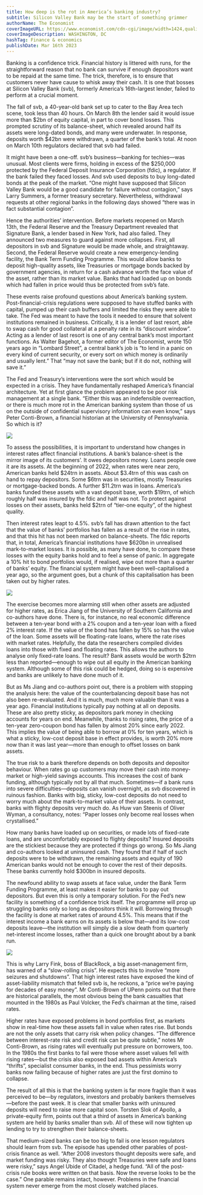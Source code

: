 ```yaml
---
title: How deep is the rot in America’s banking industry?
subtitle: Silicon Valley Bank may be the start of something grimmer
authorName: The Economist
coverImageURL: https://www.economist.com/cdn-cgi/image/width=1424,quality=80,format=auto/media-assets/image/20230318_FND001.jpg
coverImageDescription: WASHINGTON, DC
hashTag: Finance & economics
publishDate: Mar 16th 2023
---
```


Banking is a confidence trick. Financial history is littered with runs, for the straightforward reason that no bank can survive if enough depositors want to be repaid at the same time. The trick, therefore, is to ensure that customers never have cause to whisk away their cash. It is one that bosses at Silicon Valley Bank (svb), formerly America’s 16th-largest lender, failed to perform at a crucial moment.

The fall of svb, a 40-year-old bank set up to cater to the Bay Area tech scene, took less than 40 hours. On March 8th the lender said it would issue more than $2bn of equity capital, in part to cover bond losses. This prompted scrutiny of its balance-sheet, which revealed around half its assets were long-dated bonds, and many were underwater. In response, deposits worth $42bn were withdrawn, a quarter of the bank’s total. At noon on March 10th regulators declared that svb had failed.

It might have been a one-off. svb’s business—banking for techies—was unusual. Most clients were firms, holding in excess of the $250,000 protected by the Federal Deposit Insurance Corporation (fdic), a regulator. If the bank failed they faced losses. And svb used deposits to buy long-dated bonds at the peak of the market. “One might have supposed that Silicon Valley Bank would be a good candidate for failure without contagion,” says Larry Summers, a former treasury secretary. Nevertheless, withdrawal requests at other regional banks in the following days showed “there was in fact substantial contagion”.

Hence the authorities’ intervention. Before markets reopened on March 13th, the Federal Reserve and the Treasury Department revealed that Signature Bank, a lender based in New York, had also failed. They announced two measures to guard against more collapses. First, all depositors in svb and Signature would be made whole, and straightaway. Second, the Federal Reserve would create a new emergency-lending facility, the Bank Term Funding Programme. This would allow banks to deposit high-quality assets, like Treasuries or mortgage bonds backed by government agencies, in return for a cash advance worth the face value of the asset, rather than its market value. Banks that had loaded up on bonds which had fallen in price would thus be protected from svb’s fate.

These events raise profound questions about America’s banking system. Post-financial-crisis regulations were supposed to have stuffed banks with capital, pumped up their cash buffers and limited the risks they were able to take. The Fed was meant to have the tools it needed to ensure that solvent institutions remained in business. Critically, it is a lender of last resort, able to swap cash for good collateral at a penalty rate in its “discount window”. Acting as a lender of last resort is one of any central bank’s most important functions. As Walter Bagehot, a former editor of The Economist, wrote 150 years ago in “Lombard Street”, a central bank’s job is “to lend in a panic on every kind of current security, or every sort on which money is ordinarily and usually lent.” That “may not save the bank; but if it do not, nothing will save it.”

The Fed and Treasury’s interventions were the sort which would be expected in a crisis. They have fundamentally reshaped America’s financial architecture. Yet at first glance the problem appeared to be poor risk management at a single bank. “Either this was an indefensible overreaction, or there is much more rot in the American banking system than those of us on the outside of confidential supervisory information can even know,” says Peter Conti-Brown, a financial historian at the University of Pennsylvania. So which is it?

![](https://www.economist.com/img/b/640/898/90/media-assets/image/20230318_FNC394.png)

To assess the possibilities, it is important to understand how changes in interest rates affect financial institutions. A bank’s balance-sheet is the mirror image of its customers’. It owes depositors money. Loans people owe it are its assets. At the beginning of 2022, when rates were near zero, American banks held $24trn in assets. About $3.4trn of this was cash on hand to repay depositors. Some $6trn was in securities, mostly Treasuries or mortgage-backed bonds. A further $11.2trn was in loans. America’s banks funded these assets with a vast deposit base, worth $19trn, of which roughly half was insured by the fdic and half was not. To protect against losses on their assets, banks held $2trn of “tier-one equity”, of the highest quality.

Then interest rates leapt to 4.5%. svb’s fall has drawn attention to the fact that the value of banks’ portfolios has fallen as a result of the rise in rates, and that this hit has not been marked on balance-sheets. The fdic reports that, in total, America’s financial institutions have $620bn in unrealised mark-to-market losses. It is possible, as many have done, to compare these losses with the equity banks hold and to feel a sense of panic. In aggregate a 10% hit to bond portfolios would, if realised, wipe out more than a quarter of banks’ equity. The financial system might have been well-capitalised a year ago, so the argument goes, but a chunk of this capitalisation has been taken out by higher rates.

![](https://www.economist.com/img/b/640/697/90/media-assets/image/20230318_FNC391.png)

The exercise becomes more alarming still when other assets are adjusted for higher rates, as Erica Jiang of the University of Southern California and co-authors have done. There is, for instance, no real economic difference between a ten-year bond with a 2% coupon and a ten-year loan with a fixed 2% interest rate. If the value of the bond has fallen by 15% so has the value of the loan. Some assets will be floating-rate loans, where the rate rises with market rates. Helpfully, the data the researchers compiled divides loans into those with fixed and floating rates. This allows the authors to analyse only fixed-rate loans. The result? Bank assets would be worth $2trn less than reported—enough to wipe out all equity in the American banking system. Although some of this risk could be hedged, doing so is expensive and banks are unlikely to have done much of it.

But as Ms Jiang and co-authors point out, there is a problem with stopping the analysis here: the value of the counterbalancing deposit base has not also been re-evaluated. And it is much, much more valuable than it was a year ago. Financial institutions typically pay nothing at all on deposits. These are also pretty sticky, as depositors park money in checking accounts for years on end. Meanwhile, thanks to rising rates, the price of a ten-year zero-coupon bond has fallen by almost 20% since early 2022. This implies the value of being able to borrow at 0% for ten years, which is what a sticky, low-cost deposit base in effect provides, is worth 20% more now than it was last year—more than enough to offset losses on bank assets.

The true risk to a bank therefore depends on both deposits and depositor behaviour. When rates go up customers may move their cash into money-market or high-yield savings accounts. This increases the cost of bank funding, although typically not by all that much. Sometimes—if a bank runs into severe difficulties—deposits can vanish overnight, as svb discovered in ruinous fashion. Banks with big, sticky, low-cost deposits do not need to worry much about the mark-to-market value of their assets. In contrast, banks with flighty deposits very much do. As Huw van Steenis of Oliver Wyman, a consultancy, notes: “Paper losses only become real losses when crystallised.”

How many banks have loaded up on securities, or made lots of fixed-rate loans, and are uncomfortably exposed to flighty deposits? Insured deposits are the stickiest because they are protected if things go wrong. So Ms Jiang and co-authors looked at uninsured cash. They found that if half of such deposits were to be withdrawn, the remaining assets and equity of 190 American banks would not be enough to cover the rest of their deposits. These banks currently hold $300bn in insured deposits.

The newfound ability to swap assets at face value, under the Bank Term Funding Programme, at least makes it easier for banks to pay out depositors. But even this is only a temporary solution. For the Fed’s new facility is something of a confidence trick itself. The programme will prop up struggling banks only so long as depositors think it will. Borrowing through the facility is done at market rates of around 4.5%. This means that if the interest income a bank earns on its assets is below that—and its low-cost deposits leave—the institution will simply die a slow death from quarterly net-interest income losses, rather than a quick one brought about by a bank run.

![](https://www.economist.com/img/b/640/697/90/media-assets/image/20230318_FNC392.png)

This is why Larry Fink, boss of BlackRock, a big asset-management firm, has warned of a “slow-rolling crisis”. He expects this to involve “more seizures and shutdowns”. That high interest rates have exposed the kind of asset-liability mismatch that felled svb is, he reckons, a “price we’re paying for decades of easy money”. Mr Conti-Brown of UPenn points out that there are historical parallels, the most obvious being the bank casualties that mounted in the 1980s as Paul Volcker, the Fed’s chairman at the time, raised rates.

Higher rates have exposed problems in bond portfolios first, as markets show in real-time how these assets fall in value when rates rise. But bonds are not the only assets that carry risk when policy changes. “The difference between interest-rate risk and credit risk can be quite subtle,” notes Mr Conti-Brown, as rising rates will eventually put pressure on borrowers, too. In the 1980s the first banks to fail were those where asset values fell with rising rates—but the crisis also exposed bad assets within America’s “thrifts”, specialist consumer banks, in the end. Thus pessimists worry banks now failing because of higher rates are just the first domino to collapse.

The result of all this is that the banking system is far more fragile than it was perceived to be—by regulators, investors and probably bankers themselves—before the past week. It is clear that smaller banks with uninsured deposits will need to raise more capital soon. Torsten Slok of Apollo, a private-equity firm, points out that a third of assets in America’s banking system are held by banks smaller than svb. All of these will now tighten up lending to try to strengthen their balance-sheets.

That medium-sized banks can be too big to fail is one lesson regulators should learn from svb. The episode has upended other parables of post-crisis finance as well. “After 2008 investors thought deposits were safe, and market funding was risky. They also thought Treasuries were safe and loans were risky,” says Angel Ubide of Citadel, a hedge fund. “All of the post-crisis rule books were written on that basis. Now the reverse looks to be the case.” One parable remains intact, however. Problems in the financial system never emerge from the most closely watched places. 